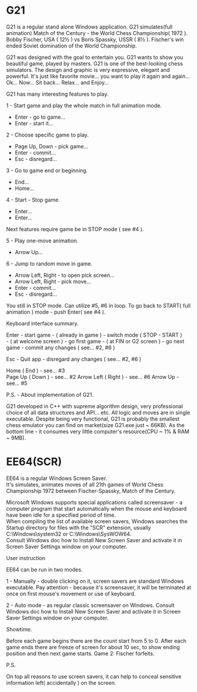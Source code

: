 # G21

G21 is a regular stand alone Windows application.
G21 simulates(full animation) Match of the Century - the World Chess Championship( 1972 ).
Bobby Fischer, USA ( 12½ ) vs Boris Spassky, USSR ( 8½ ).
Fischer's win ended Soviet domination of the World Championship.

G21 was designed with the goal to entertain you.
G21 wants to show you beautiful game, played by masters.
G21 is one of the best-looking chess simulators.
The design and graphic is very expressive, elegant and powerful.
It's just like favorite movie... you want to play it again and again...
Ok... Now... 
Sit back... Relax... and Enjoy...

G21 has many interesting features to play.

1 - Start game and play the whole match in full animation mode.
   - Enter - go to game...
   - Enter - start it...

2 - Choose specific game to play. 
   - Page Up, Down - pick game...
   - Enter - commit...
   - Esc - disregard...

3 - Go to game end or beginning.
   - End...
   - Home...   

4 - Start - Stop game. 
   - Enter...
   - Enter...

Next features require game be in STOP mode ( see #4 ).

5 - Play one-move animation. 
   - Arrow Up... 
  
6 - Jump to random move in game.
   - Arrow Left, Right - to open pick screen...
   - Arrow Left, Right - pick move...
   - Enter - commit...
   - Esc - disregard...

You still in STOP mode.
Can utilize #5, #6 in loop. 
To go back to START( full animation ) mode - push Enter( see #4 ). 
                 
Keyboard interface summary.

Enter - start game
        - ( already in game ) - switch mode ( STOP - START )   
        - ( at welcome screen ) - go first game
        - ( at FIN or G2 screen ) - go next game
        - commit any changes ( see... #2, #6 )
 
Esc - Quit app
      - disregard any changes ( see... #2, #6 )

Home ( End ) - see... #3  
Page Up ( Down ) -  see... #2
Arrow Left ( Right )  -  see... #6
Arrow Up    -  see... #5

P.S. - About implementation of G21.

G21 developed in C++ with supreme algorithm design, very professional choice of all data structures and API... etc.
All logic and moves are in single executable. 
Despite being very functional, G21 is probably the smallest chess emulator you can find on market(size G21.exe just ~ 66KB).
As the bottom line - it consumes very little computer's resource(CPU ~ 1% & RAM ~ 9MB).

# EE64(SCR)

EE64 is a regular Windows Screen Saver.  
It's simulates, animates moves of all 21th games of World Chess Championship 1972 between Fischer-Spassky, Match of the Century.

Microsoft Windows supports special applications called screensaver - a computer program that start automatically when the mouse and keyboard have been idle
for a specified period of time.  
When compiling the list of available screen savers, Windows searches the Startup directory for files with the "SCR" extension, usually C:\Windows\system32 
or C:\Windows\SysWOW64.  
Consult Windows doc how to Install New Screen Saver and activate it in Screen Saver Settings window on your computer.

User instruction

EE64 can be run in two modes.

1 - Manually - double clicking on it, screen savers are standard Windows executable.   Pay attention - because it's screensaver, it will be terminated at         once on first mouse's movement or use of keyboard.

2 - Auto mode - as regular classic screensaver on Windows.   Consult Windows doc how to Install New Screen Saver and activate it in Screen Saver Settings         window on your computer.  
      
Showtime.

Before each game begins there are the count start from 5 to 0.   After each game ends there are freeze of screen for about 10 sec, to show ending position and then next game starts.   Game 2: Fischer forfeits.

P.S.

On top all reasons to use screen savers, it can help to conceal sensitive information left( accidentally ) on the screen.
